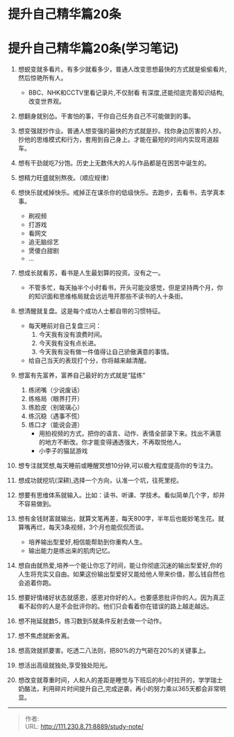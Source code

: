 # 提升自己精华篇20条


<!--more-->
# 提升自己精华篇20条(学习笔记)
1. 想蜕变就多看片。有多少就看多少，普通人改变思想最快的方式就是偷偷看片,然后惊艳所有人。
    - BBC、NHK和CCTV里看记录片,不仅耐看 有深度,还能彻底完善知识结构,改变世界观。
2. 想翻身就别怂。干害怕的事，干你自己任务自己不可能做到的事。
3. 想变强就抄作业。普通人想变强的最快的方式就是抄。找你身边厉害的人抄。抄他的思维模式和行为，套用到自己身上。才能在最短的时间内实现弯道超车。
4. 想有干劲就吃7分饱。历史上无数伟大的人与作品都是在困苦中诞生的。
5. 想精力旺盛就别熬夜。（顺应规律）
6. 想快乐就戒掉快乐。戒掉正在谋杀你的低级快乐。去跑步，去看书，去学真本事。
    - 刷视频
    - 打游戏
    - 看网文
    - 追无脑综艺
    - 煲傻白甜剧
    - ...
7. 想成长就看苏，看书是人生最划算的投资。没有之一。
    - 不管多忙，每天抽半个小时看书，开头可能没感觉，但是坚持两个月，你的知识面和思维格局就会远远甩开那些不读书的人十条街。
8. 想清醒就复盘。这是每个成功人士都自带的习惯特征。
    - 每天睡前对自己复盘三问：
      1. 今天我有没有浪费时间。
      2. 今天我有没有点长进。
      3. 今天我有没有做一件值得让自己骄傲满意的事情。
    - 给自己当天的表现打个分，你将越来越清醒。

9. 想富有先富养，富养自己最好的方式就是“猛练”
    1. 练闭嘴（少说废话）
    2. 练格局（眼界打开）
    3. 练脸皮（别玻璃心）
    4. 练沉稳（遇事不慌）
    5. 练口才（能说会道）
       - 用拍视频的方式，把你的语言、动作、表情全部录下来。找出不满意的地方不断改。你才能变得通透强大，不再取悦他人。
       - 小李子的猫鼠游戏
10. 想专注就冥想,每天睡前或睡醒冥想10分钟,可以极大程度提高你的专注力。
11. 想成功就挖坑(深耕),选择一个方向，认准一个坑，往死里挖。
12. 想要有思维体系就输入。比如：读书、听课、学技术。看似简单几个字，却并不容易做到。
13. 想有金钱财富就输出，就算文笔再差，每天800字，半年后也能妙笔生花。就算嘴再烂，每天3条视频，3个月也能侃侃而谈。
    - 培养输出型爱好,相信能帮助到你重构人生。
    - 输出能力是练出来的肌肉记忆。
14. 想自由就热爱,培养一个能让你忘了时间，能让你彻底沉迷的输出型爱好,你的人生将充实又自由。如果这份输出型爱好又能给他人带来价值，那么钱自然也会追着你跑。
15. 想要好情绪好状态就感恩，感恩对你好的人。也要感恩批评你的人。因为真正看不起你的人是不会批评你的。他们只会看着你在错误的路上越走越远。
16. 想不拖延就数5，练习数到5就条件反射去做一个动作。
17. 想不焦虑就断舍离。

18. 想高效就抓要害。吃透二八法则，把80%的力气砸在20%的关键事上。
19. 想活出高级就独处,享受独处阳光。
20. 想改变就尊重时间，人和人的差距是睡觉与下班后的8小时拉开的，学学瑞士奶酪法，利用碎片时间提升自己,完成逆袭，再小的努力乘以365天都会非常明显。


---

> 作者:   
> URL: http://111.230.8.71:8889/study-note/  

